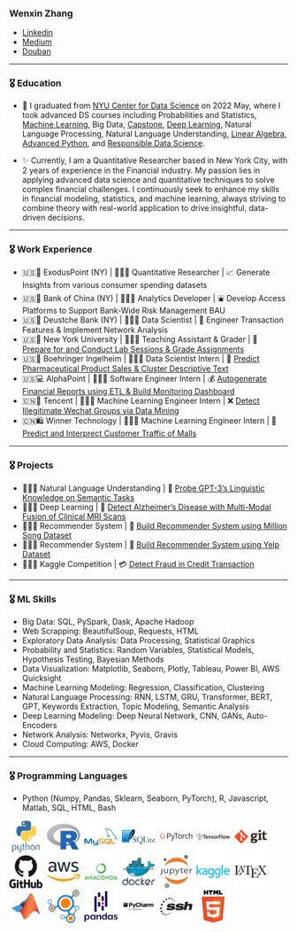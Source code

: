 <h4>   
  
<!-- ### <img src="https://media.giphy.com/media/hvRJCLFzcasrR4ia7z/giphy.gif" width="50"/>  -->
<div id="header" align="center"> 
  
  <div id="header" align="center">
<!--     <img src="https://media.giphy.com/media/QKUTD5lAgpgrSHpbMB/giphy.gif" width="150"/> -->
<!--     <img src="https://media.giphy.com/media/QKUTD5lAgpgrSHpbMB/giphy.gif" width="150"/>
    <img src="https://media.giphy.com/media/QKUTD5lAgpgrSHpbMB/giphy.gif" width="150"/>
    <img src="https://media.giphy.com/media/QKUTD5lAgpgrSHpbMB/giphy.gif" width="150"/>
    <img src="https://media.giphy.com/media/QKUTD5lAgpgrSHpbMB/giphy.gif" width="150"/> -->
</h4>
  
</div>
<div id="profile-views" align="center">
  <img src="https://komarev.com/ghpvc/?username=wendyZhang98&style=flat-square&color=blue" alt=""/>
</div>
  
### Wenxin Zhang
- [Linkedin](https://www.linkedin.com/in/wenxinzhang980719/)
- [Medium](https://medium.com/@WenxinZhang98)
- [Douban](https://www.douban.com/people/wenxinz0719/?_i=64177765TD_aLf)

---

### :medal_military: Education 
<!--    [Introduction to Data Science](https://github.com/briandalessandro/DataScienceCourse/tree/master/ipython);  -->
 - 🗽 I graduated from [NYU Center for Data Science](https://cds.nyu.edu/) on 2022 May, where I took advanced DS courses including Probabilities and Statistics, [Machine Learning](https://nyu-ds1003.github.io/spring2021/#home), Big Data, [Capstone](https://github.com/wendyZhang98/DS-GA-1006-Capstone), [Deep Learning](https://bubbly-methane-e7a.notion.site/Deep-Learning-Fall-21-6dbea69b29994c4e88cd12a494e6b01f), Natural Language Processing, Natural Language Understanding, [Linear Algebra](https://leomiolane.github.io/linalg-for-ds.html), [Advanced Python](https://github.com/wendyZhang98/DS-GA-3001-Advaced-Python), and [Responsible Data Science](https://dataresponsibly.github.io/rds/).
<!--    ✨ Presently, I am a software developer & data scientist working in New York City, with a cumulative experience of 2 years in the Financial Services, Healthcare, and Media & Entertainment industries. My passion lies in continuously learning computer science techniques and utilizing them adeptly to address real-world challenges with intelligence and ingenuity. This pursuit of knowledge and its practical application never fails to inspire me. -->

 - ✨ Currently, I am a Quantitative Researcher based in New York City, with 2 years of experience in the Financial industry. My passion lies in applying advanced data science and quantitative techniques to solve complex financial challenges. I continuously seek to enhance my skills in financial modeling, statistics, and machine learning, always striving to combine theory with real-world application to drive insightful, data-driven decisions.
  
<!--   It excites me most when I can create an impact in making data-supported decisions using statistics, machine learning, natural language processing, and deep learning techniques.  -->
  
<!--   As a new graduate, I find myself especially interested in fields such as data modeling, interpretable machine learning, fraud detection, and text data mining.  -->
  
<!-- - 🤗  -->
  
<!--   I begin to share learning notes and write original tutorials on [Medium]() since 2021. -->
<!--   practice my programming skills by solving coding questions on [Leetcode](https://leetcode.com/user0957No/) since 2022;  -->
<!--   participate in Data Science competitions on [Kaggle](https://www.kaggle.com/wenxin719) since 2019; -->
  
<!-- [:honey_pot:] I evaluate work-life balance and have always been obsessed with my hobbies. I enjoy various genres of books, movies, and musics; post reviews on [DouBan](https://www.douban.com/people/wenxinz0719/?_i=5755149buzZokh). I love taking pictures and documenting memorible life moments; upload some on [IG](https://www.instagram.com/wenxin.z0719/). I read financial news every morning and sometimes summarize what I have learned from these news for better understanding on [Snowball](https://xueqiu.com/u/8737818733). -->

<!-- - 🤗I believe there is always something we can learn from others, that's why I appreciate connection! You can connect me via [Linkedin](https://www.linkedin.com/in/wenxinzhang980719/). -->

<!-- 
<div id="header" align="center">
  <img src="https://media.giphy.com/media/QKUTD5lAgpgrSHpbMB/giphy.gif" width="500"/> -->
  
<!-- </div>
<div id="badges" align="center">
  <a href="https://www.linkedin.com/in/wenxinzhang980719/">
    <img src="https://img.shields.io/badge/LinkedIn-blue?style=for-the-badge&logo=linkedin&logoColor=white" alt="LinkedIn Badge"/>
  </a>
  <a href="https://blog.csdn.net/qq_41103204">
    <img src="https://img.shields.io/badge/-Tech%20Blog-brightgreen?style=for-the-badge&logo=rss&logoColor=white" alt="instagram Badge"/>
  </a>
  <a href="https://www.instagram.com/alex_yang97/">
    <img src="https://img.shields.io/badge/Instagram-E4405F?style=for-the-badge&logo=instagram&logoColor=white" alt="instagram Badge"/>
  </a> -->

   ---
  
### :medal_military: Work Experience 
  
<!-- 🎯  -->
<!-- I have 2 years of work experience in industries of Financial Services, Healthcare, and Media & Entertainment. I am endeavoring to play my role as a full-stack data scientist.  -->
- 🇺🇸🏦 ExodusPoint (NY) | 👩🏻‍💻 Quantitative Researcher | 📈 Generate Insights from various consumer spending datasets
- 🇺🇸🏦 Bank of China (NY) | 👩🏻‍💻 Analytics Developer | ⛲️ Develop Access Platforms to Support Bank-Wide Risk Management BAU
- 🇺🇸🏦 Deustche Bank (NY) | 👩🏻‍💻 Data Scientist | 🎯 Engineer Transaction Features & Implement Network Analysis 
- 🇺🇸🏫 New York University | 👩🏻‍💻 Teaching Assistant & Grader | 💜 [Prepare for and Conduct Lab Sessions & Grade Assignments](https://github.com/wendyZhang98/Lab_Sessions_Capstone)
- 🇺🇸💊 Boehringer Ingelheim | 👩🏻‍💻 Data Scientist Intern | 🐶 [Predict Pharmaceutical Product Sales & Cluster Descriptive Text](https://github.com/wendyZhang98/boehringer-ingelheim-cds)
- 🇺🇸💻 AlphaPoint | 👩🏻‍💻 Software Engineer Intern | 💰 [Autogenerate Financial Reports using ETL & Build Monitoring Dashboard](https://drive.google.com/file/d/18-Qe0sBw5E7JTZEq8E3CdZG59iN9HvFG/view?usp=sharing)
- 🇨🇳💬 Tencent | 👩🏻‍💻 Machine Learning Engineer Intern | ❌ [Detect Illegitimate Wechat Groups via Data Mining](https://github.com/wendyZhang98/Detect-Illegitimate-Wechat-Groups)
- 🇨🇳🛍️ Winner Technology | 👩🏻‍💻 Machine Learning Engineer Intern | 🎄 [Predict and Interprect Customer Traffic of Malls](https://github.com/wendyZhang98/Consumer-Traffic-Prediction-and-Interpretation)

--- 
  
### :medal_military: Projects
- 👩🏻‍💻 Natural Language Understanding | 🤔 [Probe GPT-3’s Linguistic Knowledge on Semantic Tasks](https://github.com/wendyZhang98/GPT3-Linguistic-Knowledge-Profiling)
- 👩🏻‍💻 Deep Learning | 🏥 [Detect Alzheimer’s Disease with Multi-Modal Fusion of Clinical MRI Scans](https://drive.google.com/file/d/1g-7yjENwnTiIZKpoXGRvsz-VsQZ-0ULM/view?usp=sharing)
- 👩🏻‍💻 Recommender System | 🎵 [Build Recommender System using Million Song Dataset](https://drive.google.com/file/d/1aUM3ATKp9WLJIt0vwycbDnSaQt4D0PUt/view?usp=sharing)
- 👩🏻‍💻 Recommender System | 🍜 [Build Recommender System using Yelp Dataset](https://github.com/Yelp-Recommender-System/FancyYelpers)
- 👩🏻‍💻 Kaggle Competition | 💳 [Detect Fraud in Credit Transaction](https://www.kaggle.com/wenxin719)
  
<!--  ### :four_leaf_clover: Area of Strength
• Lay a solid foundation in mathematics including calculus, probability and statistics, and linear algebra; mastering skills such as regression, classification, clustering, dimension reduction, and hypothesis testing

• Master knowledge in large-scale data management and parallel computing; using frameworks such as SQL, HDFS, and Spark
  
• Program in Python; fluently using scientific computing tools including Scipy, Numpy, Pandas, and Ipython; visualization methods including Matplotlib, Tableau, and Seaborn; machine learning tools including Scikit-Learn, NLTK, Pytorch, Tensorflow, and Keras --> 
 
 
---
  
### :medal_military: ML Skills
  
- Big Data: SQL, PySpark, Dask, Apache Hadoop
- Web Scrapping: BeautifulSoup, Requests, HTML
- Exploratory Data Analysis: Data Processing, Statistical Graphics 
- Probability and Statistics: Random Variables, Statistical Models, Hypothesis Testing, Bayesian Methods
- Data Visualization: Matplotlib, Seaborn, Plotly, Tableau, Power BI, AWS Quicksight
- Machine Learning Modeling: Regression, Classification, Clustering
- Natural Language Processing: RNN, LSTM, GRU, Transformer, BERT, GPT, Keywords Extraction, Topic Modeling, Semantic Analysis
- Deep Learning Modeling: Deep Neural Network, CNN, GANs, Auto-Encoders
- Network Analysis: Networkx, Pyvis, Gravis
- Cloud Computing: AWS, Docker
<!-- - Backend Development: Flask -->
 

---
  
### :medal_military: Programming Languages

  - Python (Numpy, Pandas, Sklearn, Seaborn, PyTorch), R, Javascript, Matlab, SQL, HTML, Bash
  
<div>
<!--   # python -->
  <img src="https://github.com/devicons/devicon/blob/master/icons/python/python-original-wordmark.svg" title="python" alt="python" width="60" height="60"/>&nbsp;
<!--   # r -->
  <img src="https://github.com/devicons/devicon/blob/master/icons/r/r-original.svg" title="r" alt="r" width="60" height="60"/>&nbsp;
<!--   # mysql -->
  <img src="https://github.com/devicons/devicon/blob/master/icons/mysql/mysql-original-wordmark.svg" title="mysql" alt="mysql" width="60" height="60"/>&nbsp;
<!--   # sqlite -->
  <img src="https://github.com/devicons/devicon/blob/master/icons/sqlite/sqlite-original-wordmark.svg" title="sqlite" alt="sqlite" width="60" height="60"/>&nbsp;
<!--   # pytorch -->
  <img src="https://github.com/devicons/devicon/blob/master/icons/pytorch/pytorch-original-wordmark.svg" title="pytorch" alt="pytorch" width="60" height="60"/>&nbsp;
<!--   # tensorflow -->
  <img src="https://github.com/devicons/devicon/blob/master/icons/tensorflow/tensorflow-line-wordmark.svg" title="tensorflow" alt="tensorflow" width="60" height="60"/>&nbsp;
<!--   # git  -->
  <img src="https://github.com/devicons/devicon/blob/master/icons/git/git-original-wordmark.svg" title="git" alt="git" width="60" height="60"/>&nbsp;
<!--   # github -->
  <img src="https://github.com/devicons/devicon/blob/master/icons/github/github-original-wordmark.svg" title="github" alt="github" width="60" height="60"/>&nbsp;
<!--   # aws -->
  <img src="https://github.com/devicons/devicon/blob/master/icons/amazonwebservices/amazonwebservices-original-wordmark.svg" title="aws" alt="aws" width="60" height="60"/>&nbsp;
<!--   # anaconda -->
  <img src="https://github.com/devicons/devicon/blob/master/icons/anaconda/anaconda-original-wordmark.svg" title="anaconda" alt="anaconda" width="60" height="60"/>&nbsp;
<!--   # docker -->
  <img src="https://github.com/devicons/devicon/blob/master/icons/docker/docker-original-wordmark.svg" title="docker" alt="docker" width="60" height="60"/>&nbsp;
<!--   # jupyter -->
  <img src="https://github.com/devicons/devicon/blob/master/icons/jupyter/jupyter-original-wordmark.svg" title="jupyter" alt="jupyter" width="60" height="60"/>&nbsp; 
<!--   # kaggle -->
  <img src="https://github.com/devicons/devicon/blob/master/icons/kaggle/kaggle-original-wordmark.svg" title="kaggle" alt="kaggle" width="60" height="60"/>&nbsp;  
<!--   # latex -->
  <img src="https://github.com/devicons/devicon/blob/master/icons/latex/latex-original.svg" title="latex" alt="latex" width="60" height="60"/>&nbsp;  
<!--   # matlab -->
  <img src="https://github.com/devicons/devicon/blob/master/icons/matlab/matlab-original.svg" title="matlab" alt="matlab" width="60" height="60"/>&nbsp; 
<!--   # networkx -->
  <img src="https://github.com/devicons/devicon/blob/master/icons/networkx/networkx-original.svg" title="networkx" alt="networkx" width="60" height="60"/>&nbsp; 
<!--   # pandas -->
  <img src="https://github.com/devicons/devicon/blob/master/icons/pandas/pandas-original-wordmark.svg" title="pandas" alt="pandas" width="60" height="60"/>&nbsp; 
<!--   # pycharm -->
  <img src="https://github.com/devicons/devicon/blob/master/icons/pycharm/pycharm-original-wordmark.svg" title="pycharm" alt="pycharm" width="60" height="60"/>&nbsp; 
<!--   # ssh -->
  <img src="https://github.com/devicons/devicon/blob/master/icons/ssh/ssh-original-wordmark.svg" title="ssh" alt="ssh" width="60" height="60"/>&nbsp;   <!--   # html5 -->
  <img src="https://github.com/devicons/devicon/blob/master/icons/html5/html5-original-wordmark.svg" title="html" alt="html" width="60" height="60"/>&nbsp;   
</div>

  
  
<!-- --- -->

<!-- ### :fire: My Stats :

<div id="github-stat" align="left">
  <a>
    <img height="180" align="center" src="https://github-readme-stats.vercel.app/api?username=wendyZhang98&count_private=true&show_icons=true&theme=radical" />
  </a>
<!--   <a>
    <img height="180"  align="center" src="https://github-readme-stats.vercel.app/api/top-langs/?username=wendyZhang98&layout=compact&theme=radical" />
  </a> -->
  
</div>  
  
<!--  --- -->
